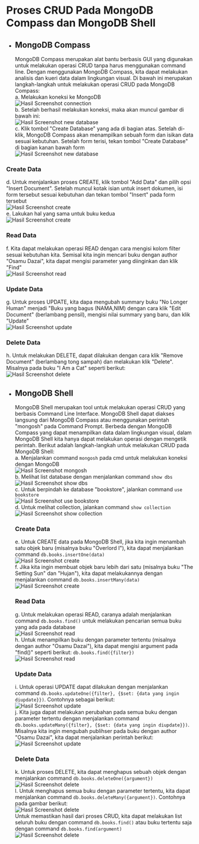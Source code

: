# Proses CRUD Pada MongoDB Compass dan MongoDB Shell

* ## MongoDB Compass
  MongoDB Compass merupakan alat bantu berbasis GUI yang digunakan untuk melakukan operasi CRUD tanpa harus menggunakan command line. Dengan menggunakan MongoDB Compass, kita dapat melakukan analisis dan kueri data dalam lingkungan visual. Di bawah ini merupakan langkah-langkah untuk melakukan operasi CRUD pada MongoDB Compass: <br>
  a. Melakukan koneksi ke MongoDB <br>
     ![Hasil Screenshot connection](../prak2/img0.jpg) <br>
  b. Setelah berhasil melakukan koneksi, maka akan muncul gambar di bawah ini: <br>
     ![Hasil Screenshot new database](../prak2/img1.jpg) <br>
  c. Klik tombol "Create Database" yang ada di bagian atas. Setelah di-klik, MongoDB Compass akan menampilkan sebuah form dan isikan data sesuai kebutuhan. Setelah form terisi, tekan tombol "Create Database" di bagian kanan bawah form <br>
     ![Hasil Screenshot new database](../prak2/img2.jpg) <br>

### Create Data
  d. Untuk menjalankan proses CREATE, klik tombol "Add Data" dan pilih opsi "Insert Document". Setelah muncul kotak isian untuk insert dokumen, isi form tersebut sesuai kebutuhan dan tekan tombol "Insert" pada form tersebut <br>
     ![Hasil Screenshot create](../prak2/img3.jpg) <br>
  e. Lakukan hal yang sama untuk buku kedua <br>
     ![Hasil Screenshot create](../prak2/img4.jpg) <br>
### Read Data
  f. Kita dapat melakukan operasi READ dengan cara mengisi kolom filter sesuai kebutuhan kita. Semisal kita ingin mencari buku dengan author "Osamu Dazai", kita dapat mengisi parameter yang diinginkan dan klik "Find" <br>
     ![Hasil Screenshot read](../prak2/img5.jpg) <br>
### Update Data
  g. Untuk proses UPDATE, kita dapa mengubah summary buku "No Longer Human" menjadi "Buku yang bagus (NAMA,NIM) dengan cara klik "Edit Document" (berlambang pensil), mengisi nilai summary yang baru, dan klik "Update" <br>
     ![Hasil Screenshot update](../prak2/img6.jpg) <br>
### Delete Data
  h. Untuk melakukan DELETE, dapat dilakukan dengan cara klik "Remove Document" (berlambang tong sampah) dan melakukan klik "Delete". Misalnya pada buku "I Am a Cat" seperti berikut: <br>
     ![Hasil Screenshot delete](../prak2/img7.jpg) <br>
     
* ## MongoDB Shell
  MongoDB Shell merupakan tool untuk melakukan operasi CRUD yang berbasis Command Line Interface. MongoDB Shell dapat diakses langsung dari MongoDB Compass atau menggunakan perintah "mongosh" pada Command Prompt. Berbeda dengan MongoDB Compass yang dapat menampilkan data dalam lingkungan visual, dalam MongoDB Shell kita hanya dapat melakukan operasi dengan mengetik perintah. Berikut adalah langkah-langkah untuk melakukan CRUD pada MongoDB Shell: <br>
  a. Menjalankan command ```mongosh``` pada cmd untuk melakukan koneksi dengan MongoDB <br>
     ![Hasil Screenshot mongosh](../prak2/img8.jpg) <br>
  b. Melihat list database dengan menjalankan command ```show dbs``` <br>
     ![Hasil Screenshot show dbs](../prak2/img9.jpg) <br>
  c. Untuk berpindah ke database "bookstore", jalankan command ```use bookstore``` <br>
     ![Hasil Screenshot use bookstore](../prak2/img10.jpg) <br>
  d. Untuk melihat collection, jalankan command ```show collection``` <br>
     ![Hasil Screenshot show collection](../prak2/img11.jpg) <br>
  ### Create Data
  e. Untuk CREATE data pada MongoDB Shell, jika kita ingin menambah satu objek baru (misalnya buku "Overlord I"), kita dapat menjalankan command ```db.books.insertOne(data)``` <br>
     ![Hasil Screenshot create](../prak2/img12.jpg) <br>
  f. Jika kita ingin membuat objek baru lebih dari satu (misalnya buku "The Setting Sun" dan "Hujan"), kita dapat melakukannya dengan menjalankan command ```db.books.insertMany(data)``` <br>
     ![Hasil Screenshot create](../prak2/img13.jpg) <br>
  ### Read Data
  g. Untuk melakukan operasi READ, caranya adalah menjalankan command ```db.books.find()``` untuk melakukan pencarian semua buku yang ada pada database <br>
     ![Hasil Screenshot read](../prak2/img14.jpg) <br>
  h. Untuk menampilkan buku dengan parameter tertentu (misalnya dengan author "Osamu Dazai"), kita dapat mengisi argument pada "find()" seperti berikut: ```db.books.find({filter})``` <br>
     ![Hasil Screenshot read](../prak2/img15.jpg) <br>
  ### Update Data
  i. Untuk operasi UPDATE dapat dilakukan dengan menjalankan command ```db.books.updateOne({filter}, {$set: {data yang ingin diupdate}})```. Contohnya sebagai berikut: <br>
     ![Hasil Screenshot update](../prak2/img16.jpg) <br>
  j. Kita juga dapat melakukan perubahan pada semua buku dengan parameter tertentu dengan menjalankan command ```db.books.updateMany({filter}, {$set: {data yang ingin diupdate}})```. Misalnya kita ingin mengubah publihser pada buku dengan author "Osamu Dazai", kita dapat menjalankan perintah berikut:<br>
     ![Hasil Screenshot update](../prak2/img17.jpg) <br>
  ### Delete Data
  k. Untuk proses DELETE, kita dapat menghapus sebuah objek dengan menjalankan command ```db.books.deleteOne({argument})``` <br>
     ![Hasil Screenshot delete](../prak2/img18.jpg) <br>
  l. Untuk menghapus semua buku dengan parameter tertentu, kita dapat menjalankan command ```db.books.deleteMany({argument})```. Contohnya pada gambar berikut: <br>
     ![Hasil Screenshot delete](../prak2/img19.jpg) <br>
  Untuk memastikan hasil dari proses CRUD, kita dapat melakukan list seluruh buku dengan command ```db.books.find()``` atau buku tertentu saja dengan command ```db.books.find(argument)```<br>
     ![Hasil Screenshot delete](../prak2/img20.jpg) <br>